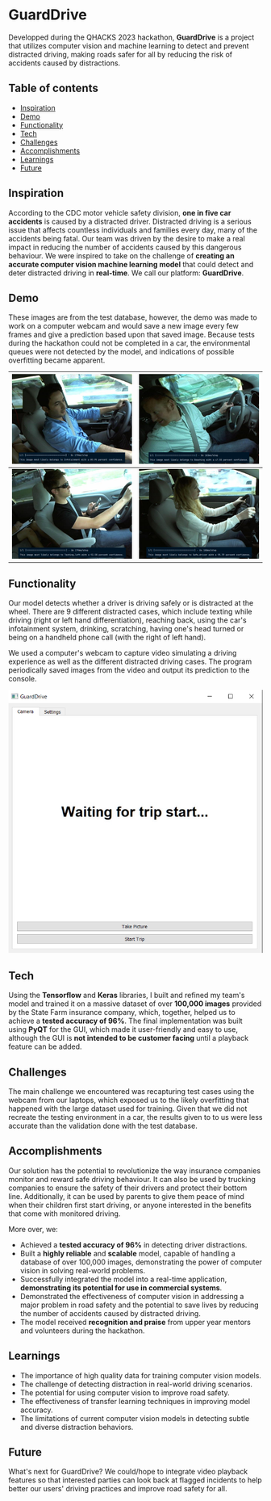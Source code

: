 # GuardDrive
Developped during the QHACKS 2023 hackathon, **GuardDrive** is a project that utilizes computer vision and machine learning to detect and prevent distracted driving, making roads safer for all by reducing the risk of accidents caused by distractions.

## Table of contents
* [Inspiration](#inspiration)
* [Demo](#demo)
* [Functionality](#functionality)
* [Tech](#tech)
* [Challenges](#challenges)
* [Accomplishments](#accomplishments)
* [Learnings](#learnings)
* [Future](#future)

## Inspiration
According to the CDC motor vehicle safety division, **one in five car accidents** is caused by a distracted driver. Distracted driving is a serious issue that affects countless individuals and families every day, many of the accidents being fatal. Our team was driven by the desire to make a real impact in reducing the number of accidents caused by this dangerous behaviour. We were inspired to take on the challenge of **creating an accurate computer vision machine learning model** that could detect and deter distracted driving in **real-time**. We call our platform: **GuardDrive**.

## Demo
These images are from the test database, however, the demo was made to work on a computer webcam and would save a new image every few frames and give a prediction based upon that saved image. Because tests during the hackathon could not be completed in a car, the environmental queues were not detected by the model, and indications of possible overfitting became apparent.

| ![Infotainment](demo/infotainment.jpg)  | ![Reaching](demo/reaching.jpg) |
| --------------------------------------- | --------------------------------------- |
| ![TextingLeft](demo/textingLeft.jpg)  | ![SafeDriver](demo/safe.jpg) |

## Functionality
Our model detects whether a driver is driving safely or is distracted at the wheel. There are 9 different distracted cases, which include texting while driving (right or left hand differentiation), reaching back, using the car's infotainment system, drinking, scratching, having one's head turned or being on a handheld phone call (with the right of left hand).

We used a computer's webcam to capture video simulating a driving experience as well as the different distracted driving cases. The program periodically saved images from the video and output its prediction to the console.

![UI](demo/GuardDriveUI.png)

## Tech
Using the **Tensorflow** and **Keras** libraries, I built and refined my team's model and trained it on a massive dataset of over **100,000 images** provided by the State Farm insurance company, which, together, helped us to achieve a **tested accuracy of 96%**. The final implementation was built using **PyQT** for the GUI, which made it user-friendly and easy to use, although the GUI is **not intended to be customer facing** until a playback feature can be added.

## Challenges
The main challenge we encountered was recapturing test cases using the webcam from our laptops, which exposed us to the likely overfitting that happened with the large dataset used for training. Given that we did not recreate the testing environment in a car, the results given to to us were less accurate than the validation done with the test database.

## Accomplishments
Our solution has the potential to revolutionize the way insurance companies monitor and reward safe driving behaviour. It can also be used by trucking companies to ensure the safety of their drivers and protect their bottom line. Additionally, it can be used by parents to give them peace of mind when their children first start driving, or anyone interested in the benefits that come with monitored driving.

More over, we:
* Achieved a **tested accuracy of 96%** in detecting driver distractions.
* Built a **highly reliable** and **scalable** model, capable of handling a database of over 100,000 images, demonstrating the power of computer vision in solving real-world problems.
* Successfully integrated the model into a real-time application, **demonstrating its potential for use in commercial systems**.
* Demonstrated the effectiveness of computer vision in addressing a major problem in road safety and the potential to save lives by reducing the number of accidents caused by distracted driving.
* The model received **recognition and praise** from upper year mentors and volunteers during the hackathon.



## Learnings
* The importance of high quality data for training computer vision models.
* The challenge of detecting distraction in real-world driving scenarios.
* The potential for using computer vision to improve road safety.
* The effectiveness of transfer learning techniques in improving model accuracy.
* The limitations of current computer vision models in detecting subtle and diverse distraction behaviors.

## Future
What's next for GuardDrive? We could/hope to integrate video playback features so that interested parties can look back at flagged incidents to help better our users' driving practices and improve road safety for all.
